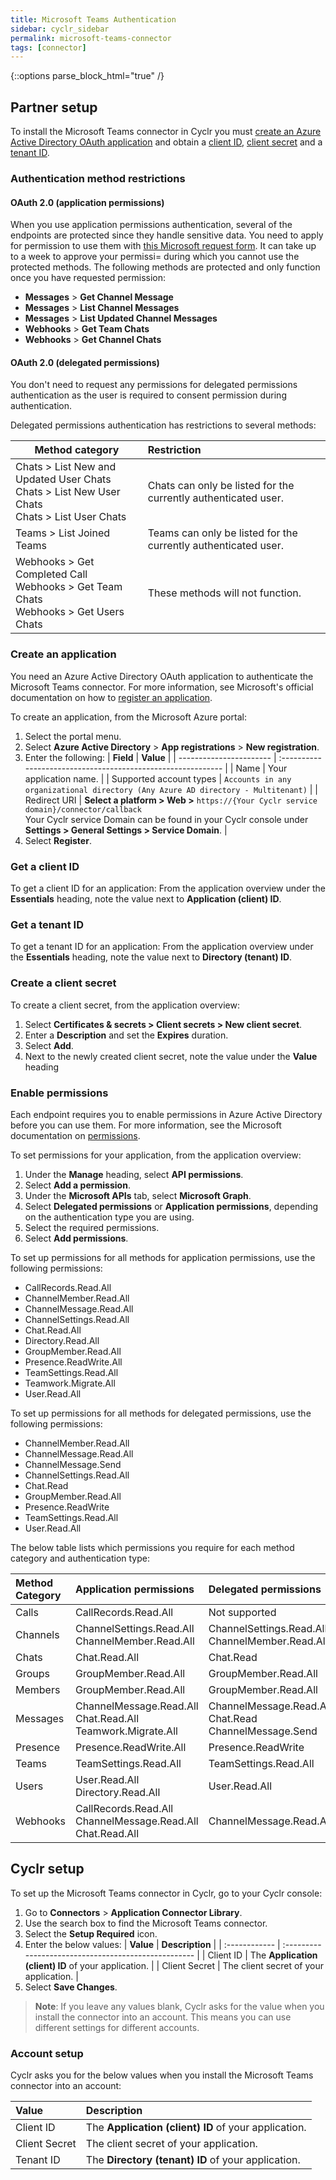 ```yaml
---
title: Microsoft Teams Authentication
sidebar: cyclr_sidebar
permalink: microsoft-teams-connector
tags: [connector]
---
```

{::options parse_block_html="true" /}
<section class="card">

## Partner setup

To install the Microsoft Teams connector in Cyclr you must [create an Azure Active Directory OAuth application](#create-an-application) and obtain a [client ID](#get-a-client-id), [client secret](#create-a-client-secret) and a [tenant ID](#get-a-tenant-id).

### Authentication method restrictions

#### OAuth 2.0 (application permissions)

When you use application permissions authentication, several of the endpoints are protected since they handle sensitive data. You need to apply for permission to use them with [this Microsoft request form](https://docs.microsoft.com/en-us/graph/teams-protected-apis). It can take up to a week to approve your permissi= during which you cannot use the protected methods. The following methods are protected and only function once you have requested permission:

- **Messages** > **Get Channel Message**
- **Messages** > **List Channel Messages**
- **Messages** > **List Updated Channel Messages**
- **Webhooks** > **Get Team Chats**
- **Webhooks** > **Get Channel Chats**

#### OAuth 2.0 (delegated permissions)

You don't need to request any permissions for delegated permissions authentication as the user is required to consent permission during authentication.

Delegated permissions authentication has restrictions to several methods:

| **Method category**                                              | **Restriction**                                                  |
| ------------------------------------------------------------ | :----------------------------------------------------------- |
| Chats >  List New and Updated User Chats<br>Chats >  List New User Chats<br>Chats >  List User Chats | Chats can only be listed for the currently authenticated user. |
| Teams >  List Joined Teams                                   | Teams can only be listed for the currently authenticated user. |
| Webhooks >  Get Completed Call<br>Webhooks >  Get Team Chats<br>Webhooks >  Get Users Chats | These methods will not function.                             |

### Create an application

You need an Azure Active Directory OAuth application to authenticate the Microsoft Teams connector. For more information, see Microsoft's official documentation on how to [register an application](https://learn.microsoft.com/en-us/azure/active-directory/develop/quickstart-register-app).

To create an application, from the Microsoft Azure portal:

1. Select the portal menu.
2. Select **Azure Active Directory** > **App registrations** > **New registration**.
3. Enter the following:
   | **Field**                   | **Value**                                                        |
   | ----------------------- | :----------------------------------------------------------- |
   | Name                    | Your application name.                                       |
   | Supported account types | `Accounts in any organizational directory (Any Azure AD directory - Multitenant)` |
   | Redirect URI            | **Select a platform > Web >** `https://{Your Cyclr service domain}/connector/callback `<br>Your Cyclr service Domain can be found in your Cyclr console under **Settings > General Settings > Service Domain**. |
4. Select **Register**.

### Get a client ID

To get a client ID for an application: From the application overview under the **Essentials** heading, note the value next to **Application (client) ID**.

### Get a tenant ID

To get a tenant ID for an application: From the application overview under the **Essentials** heading, note the value next to **Directory (tenant) ID**.

### Create a client secret

To create a client secret, from the application overview:

1. Select **Certificates & secrets > Client secrets > New client secret**.
2. Enter a **Description** and set the **Expires** duration.
3. Select **Add**.
4. Next to the newly created client secret, note the value under the **Value** heading

### Enable permissions

Each endpoint requires you to enable permissions in Azure Active Directory before you can use them. For more information, see the Microsoft documentation on [permissions](https://docs.microsoft.com/en-us/graph/permissions-reference).

To set permissions for your application, from the application overview:

1. Under the **Manage** heading, select **API permissions**.
2. Select **Add a permission**.
3. Under the **Microsoft APIs** tab, select **Microsoft Graph**.
4. Select **Delegated permissions** or **Application permissions**, depending on the authentication type you are using.
5. Select the required permissions.
6. Select **Add permissions**.

To set up permissions for all methods for application permissions, use the following permissions:

- CallRecords.Read.All
- ChannelMember.Read.All
- ChannelMessage.Read.All
- ChannelSettings.Read.All
- Chat.Read.All
- Directory.Read.All
- GroupMember.Read.All
- Presence.ReadWrite.All
- TeamSettings.Read.All
- Teamwork.Migrate.All
- User.Read.All

To set up permissions for all methods for delegated permissions, use the following permissions:

- ChannelMember.Read.All
- ChannelMessage.Read.All
- ChannelMessage.Send
- ChannelSettings.Read.All 
- Chat.Read
- GroupMember.Read.All
- Presence.ReadWrite
- TeamSettings.Read.All
- User.Read.All

The below table lists which permissions you require for each method category and authentication type:

| Method Category | Application permissions                                     | Delegated permissions                                 |
| :-------------- | :---------------------------------------------------------- | :---------------------------------------------------- |
| Calls           | CallRecords.Read.All                                        | Not supported                                         |
| Channels        | ChannelSettings.Read.All ChannelMember.Read.All             | ChannelSettings.Read.All ChannelMember.Read.All       |
| Chats           | Chat.Read.All                                               | Chat.Read                                             |
| Groups          | GroupMember.Read.All                                        | GroupMember.Read.All                                  |
| Members         | GroupMember.Read.All                                        | GroupMember.Read.All                                  |
| Messages        | ChannelMessage.Read.All Chat.Read.All Teamwork.Migrate.All  | ChannelMessage.Read.All Chat.Read ChannelMessage.Send |
| Presence        | Presence.ReadWrite.All                                      | Presence.ReadWrite                                    |
| Teams           | TeamSettings.Read.All                                       | TeamSettings.Read.All                                 |
| Users           | User.Read.All Directory.Read.All                            | User.Read.All                                         |
| Webhooks        | CallRecords.Read.All  ChannelMessage.Read.All Chat.Read.All | ChannelMessage.Read.All                               |

## Cyclr setup

To set up the Microsoft Teams connector in Cyclr, go to your Cyclr console:

1. Go to **Connectors** > **Application Connector Library**.
2. Use the search box to find the Microsoft Teams connector.
3. Select the **Setup Required** icon.
4. Enter the below values:
   | **Value**     | **Description**                                      |
   | :------------ | :--------------------------------------------------- |
   | Client ID     | The **Application (client) ID** of your application. |
   | Client Secret | The client secret of your application.               |
5. Select **Save Changes**.

> **Note**: If you leave any values blank, Cyclr asks for the value when you install the connector into an account. This means you can use different settings for different accounts.

### Account setup

Cyclr asks you for the below values when you install the Microsoft Teams connector into an account:

| **Value**     | **Description**                                      |
| :------------ | :--------------------------------------------------- |
| Client ID     | The **Application (client) ID** of your application. |
| Client Secret | The client secret of your application.               |
| Tenant ID     | The **Directory (tenant) ID** of your application.   |

</section>
